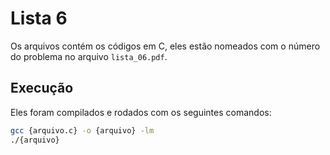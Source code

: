 # Lista 6

Os arquivos contém os códigos em C, eles estão nomeados com o número do problema no arquivo `lista_06.pdf`.

## Execução
Eles foram compilados e rodados com os seguintes comandos:
```bash
gcc {arquivo.c} -o {arquivo} -lm
./{arquivo}
```